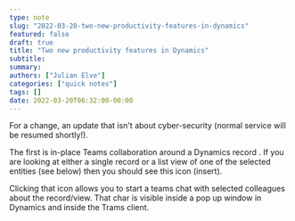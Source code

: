 ```yaml
---
type: note
slug: "2022-03-20-two-new-productivity-features-in-dynamics"
featured: false
draft: true
title: "Two new productivity features in Dynamics"
subtitle: 
summary: 
authors: ["Julian Elve"]
categories: ["quick notes"]
tags: []
date: 2022-03-20T06:32:00-00:00
---
```


For a change, an update that isn't about cyber-security (normal service will be resumed shortly!).

The first is in-place Teams collaboration around a Dynamics record . If you are looking at either a single record or a list view of one of the selected entities (see below) then you should see this icon (insert).

Clicking that icon allows you to start a teams chat with selected colleagues about the record/view. That char is visible inside a pop up window in Dynamics and inside the Trams client. 
